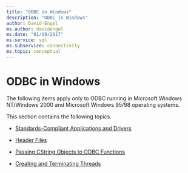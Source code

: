 ```yaml
---
title: "ODBC in Windows"
description: "ODBC in Windows"
author: David-Engel
ms.author: davidengel
ms.date: "01/19/2017"
ms.service: sql
ms.subservice: connectivity
ms.topic: conceptual
---
```

# ODBC in Windows
The following items apply only to ODBC running in Microsoft Windows NT/Windows 2000 and Microsoft Windows 95/98 operating systems.  
  
 This section contains the following topics.  
  
-   [Standards-Compliant Applications and Drivers](../../../odbc/reference/develop-app/standards-compliant-applications-and-drivers.md)  
  
-   [Header Files](../../../odbc/reference/develop-app/header-files.md)  
  
-   [Passing CString Objects to ODBC Functions](../../../odbc/reference/develop-app/cstring-class.md)  
  
-   [Creating and Terminating Threads](../../../odbc/reference/develop-app/creating-and-terminating-threads.md)
